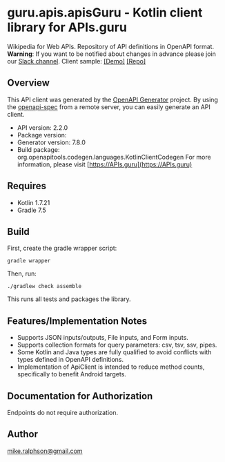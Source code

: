 # guru.apis.apisGuru - Kotlin client library for APIs.guru

Wikipedia for Web APIs. Repository of API definitions in OpenAPI format.
**Warning**: If you want to be notified about changes in advance please join our [Slack channel](https://join.slack.com/t/mermade/shared_invite/zt-g78g7xir-MLE_CTCcXCdfJfG3CJe9qA).
Client sample: [[Demo]](https://apis.guru/simple-ui) [[Repo]](https://github.com/APIs-guru/simple-ui)


## Overview
This API client was generated by the [OpenAPI Generator](https://openapi-generator.tech) project.  By using the [openapi-spec](https://github.com/OAI/OpenAPI-Specification) from a remote server, you can easily generate an API client.

- API version: 2.2.0
- Package version: 
- Generator version: 7.8.0
- Build package: org.openapitools.codegen.languages.KotlinClientCodegen
For more information, please visit [https://APIs.guru](https://APIs.guru)

## Requires

* Kotlin 1.7.21
* Gradle 7.5

## Build

First, create the gradle wrapper script:

```
gradle wrapper
```

Then, run:

```
./gradlew check assemble
```

This runs all tests and packages the library.

## Features/Implementation Notes

* Supports JSON inputs/outputs, File inputs, and Form inputs.
* Supports collection formats for query parameters: csv, tsv, ssv, pipes.
* Some Kotlin and Java types are fully qualified to avoid conflicts with types defined in OpenAPI definitions.
* Implementation of ApiClient is intended to reduce method counts, specifically to benefit Android targets.



<a id="documentation-for-authorization"></a>
## Documentation for Authorization

Endpoints do not require authorization.



## Author

mike.ralphson@gmail.com
